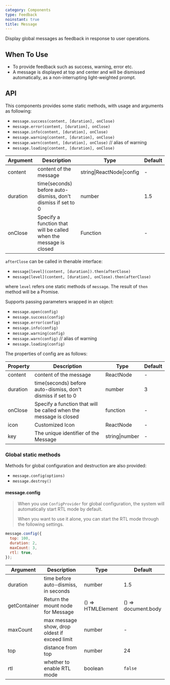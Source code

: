 ```yaml
---
category: Components
type: Feedback
noinstant: true
title: Message
---
```


Display global messages as feedback in response to user operations.

## When To Use

- To provide feedback such as success, warning, error etc.
- A message is displayed at top and center and will be dismissed automatically, as a non-interrupting light-weighted prompt.

## API

This components provides some static methods, with usage and arguments as following:

- `message.success(content, [duration], onClose)`
- `message.error(content, [duration], onClose)`
- `message.info(content, [duration], onClose)`
- `message.warning(content, [duration], onClose)`
- `message.warn(content, [duration], onClose)` // alias of warning
- `message.loading(content, [duration], onClose)`

| Argument | Description | Type | Default |
| --- | --- | --- | --- |
| content | content of the message | string\|ReactNode\|config | - |
| duration | time(seconds) before auto-dismiss, don't dismiss if set to 0 | number | 1.5 |
| onClose | Specify a function that will be called when the message is closed | Function | - |

`afterClose` can be called in thenable interface:

- `message[level](content, [duration]).then(afterClose)`
- `message[level](content, [duration], onClose).then(afterClose)`

where `level` refers one static methods of `message`. The result of `then` method will be a Promise.

Supports passing parameters wrapped in an object:

- `message.open(config)`
- `message.success(config)`
- `message.error(config)`
- `message.info(config)`
- `message.warning(config)`
- `message.warn(config)` // alias of warning
- `message.loading(config)`

The properties of config are as follows:

| Property | Description | Type | Default |
| --- | --- | --- | --- |
| content | content of the message | ReactNode | - |
| duration | time(seconds) before auto-dismiss, don't dismiss if set to 0 | number | 3 |
| onClose | Specify a function that will be called when the message is closed | function | - |
| icon | Customized Icon | ReactNode | - |
| key | The unique identifier of the Message | string\|number | - |

### Global static methods

Methods for global configuration and destruction are also provided:

- `message.config(options)`
- `message.destroy()`

#### message.config

> When you use `ConfigProvider` for global configuration, the system will automatically start RTL mode by default.
>
> When you want to use it alone, you can start the RTL mode through the following settings.

```js
message.config({
  top: 100,
  duration: 2,
  maxCount: 3,
  rtl: true,
});
```

| Argument | Description | Type | Default |
| --- | --- | --- | --- |
| duration | time before auto-dismiss, in seconds | number | 1.5 |
| getContainer | Return the mount node for Message | () => HTMLElement | () => document.body |
| maxCount | max message show, drop oldest if exceed limit | number | - |
| top | distance from top | number | 24 |
| rtl | whether to enable RTL mode | boolean | `false` |
